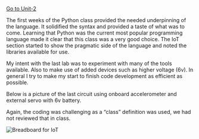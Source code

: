 
[Go to Unit-2](https://github.com/kschellack/Unit-2)

The first weeks of the Python class provided the needed underpinning of the language. It solidified the syntax and provided a taste of what was to come. Learning that Python was the current most popular programming language made it clear that this class was a very good choice. The IoT section started to show the pragmatic side of the language and noted the libraries available for use.

My intent with the last lab was to experiment with many of the tools available. Also to  make use of added devices such as higher voltage (6v). In general I try to make my start to finish code development as efficient as possible. 

Below is a picture of the last circuit using onboard accelerometer and external servo with 6v battery.

Again, the coding was challenging as a “class” definition was used, we had not reviewed that in class.

![Breadboard for IoT](c:\Users\Administrators\Pictures\IoT_breadboard.jpg)



